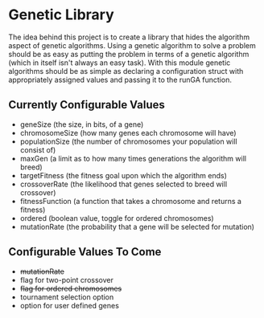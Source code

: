 Genetic Library
===============


The idea behind this project is to create a library that hides the algorithm aspect of genetic algorithms. Using a genetic algorithm to solve a problem should be as easy as putting the problem in terms of a genetic algorithm (which in itself isn't always an easy task). With this module genetic algorithms should be as simple as declaring a configuration struct with appropriately assigned values and passing it to the runGA function. 

Currently Configurable Values
-----------------------------

   - geneSize        (the size, in bits, of a gene)
   - chromosomeSize  (how many genes each chromosome will have)
   - populationSize  (the number of chromosomes your population will consist of)
   - maxGen          (a limit as to how many times generations the algorithm will breed)
   - targetFitness   (the fitness goal upon which the algorithm ends)
   - crossoverRate   (the likelihood that genes selected to breed will crossover)
   - fitnessFunction (a function that takes a chromosome and returns a fitness)
   - ordered         (boolean value, toggle for ordered chromosomes)
   - mutationRate    (the probability that a gene will be selected for mutation)

Configurable Values To Come
---------------------------

   - ~~mutationRate~~
   - flag for two-point crossover
   - ~~flag for ordered chromosomes~~
   - tournament selection option
   - option for user defined genes

